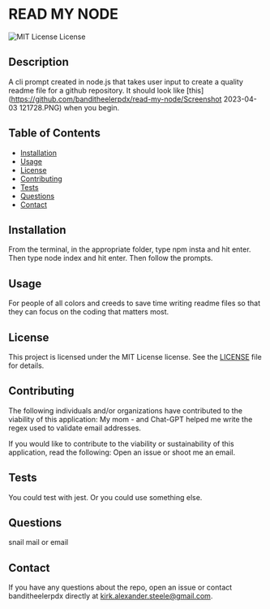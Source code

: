 
# READ MY NODE

![MIT License License](https://img.shields.io/badge/license-MIT%20License-blue.svg)
      
## Description
      
A cli prompt created in node.js that takes user input to create a quality readme file for a github repository.  It should look like [this](https://github.com/banditheelerpdx/read-my-node/Screenshot 2023-04-03 121728.PNG) when you begin.
      
## Table of Contents
      
- [Installation](https://github.com/banditheelerpdx/read-my-node#installation)
- [Usage](https://github.com/banditheelerpdx/read-my-node#usage)
- [License](https://github.com/banditheelerpdx/read-my-node#license)
- [Contributing](https://github.com/banditheelerpdx/read-my-node#contributing)
- [Tests](https://github.com/banditheelerpdx/read-my-node#tests)
- [Questions](https://github.com/banditheelerpdx/read-my-node#questions)
- [Contact](https://github.com/banditheelerpdx/read-my-node#contact)

## Installation
      
From the terminal, in the appropriate folder, type npm insta and hit enter.  Then type node index and hit enter.  Then follow the prompts.
      
## Usage
      
For people of all colors and creeds to save time writing readme files so that they can focus on the coding that matters most.
      
## License
      
This project is licensed under the MIT License license. See the [LICENSE](https://opensource.org/licenses/MIT) file for details.
      
## Contributing
      
The following individuals and/or organizations have contributed to the viability of this application:
My mom - and Chat-GPT helped me write the regex used to validate email addresses.

If you would like to contribute to the viability or sustainability of this application, read the following:
Open an issue or shoot me an email.
      
## Tests
      
You could test with jest.  Or you could use something else.
      
## Questions
      
snail mail or email
      
## Contact
      
If you have any questions about the repo, open an issue or contact banditheelerpdx directly at kirk.alexander.steele@gmail.com.
      
